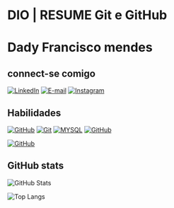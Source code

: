 
# DIO | RESUME Git e GitHub
# Dady Francisco mendes


## connect-se comigo
[![LinkedIn](https://img.shields.io/badge/-LinkedIn-%230077B5?style=for-the-badge&logo=linkedin&logoColor=white)]() 
[![E-mail](https://img.shields.io/badge/-Email-000?style=for-the-badge&logo=microsoft-outlook&logoColor=E94D5F)]()
[![Instagram](https://img.shields.io/badge/Instagram-%23E4405F.svg?style=for-the-badge&logo=Instagram&logoColor=white)]()
## Habilidades
[![GitHub](https://img.shields.io/badge/GitHub-000?style=for-the-badge&logo=github&logoColor=30A3DC)]()
[![Git](https://img.shields.io/badge/Git-000?style=for-the-badge&logo=git&logoColor=E94D5F)]()
[![MYSQL](https://img.shields.io/badge/MYSQL-000?style=for-the-badge&logo=mysql&logoColor=30A3DC)]()
[![GitHub](https://img.shields.io/badge/postgreSql-000?style=for-the-badge&logo=postgresql&logoColor=30A3DC)]()

[![GitHub](https://img.shields.io/badge/Java-000?style=for-the-badge&logo=Java&logoColor=30A3DC)]()
## GitHub stats
  ![GitHub Stats](https://github-readme-stats.vercel.app/api?username=Dadyhakeem&theme=transparent&bg_color=000&border_color=30A3DC&show_icons=true&icon_color=30A3DC&title_color=E94D5F&text_color=FFF)

  ![Top Langs](https://github-readme-stats-git-masterrstaa-rickstaa.vercel.app/api/top-langs/?username=Dadyhakeem&layout=compact&bg_color=000&border_color=30A3DC&title_color=E94D5F&text_color=FFF)